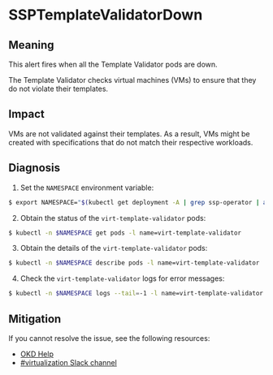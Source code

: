 # SSPTemplateValidatorDown
<!--apinnick, Nov 2022-->

## Meaning

This alert fires when all the Template Validator pods are down.

The Template Validator checks virtual machines (VMs) to ensure that they do not violate their templates.

## Impact

VMs are not validated against their templates. As a result, VMs might be created with specifications that do not match their respective workloads.

## Diagnosis

1. Set the `NAMESPACE` environment variable:
  ```bash
  $ export NAMESPACE="$(kubectl get deployment -A | grep ssp-operator | awk '{print $1}')"
  ```
2. Obtain the status of the `virt-template-validator` pods:
  ```bash
  $ kubectl -n $NAMESPACE get pods -l name=virt-template-validator
  ```
3. Obtain the details of the `virt-template-validator` pods:
  ```bash
  $ kubectl -n $NAMESPACE describe pods -l name=virt-template-validator
  ```
4. Check the  `virt-template-validator` logs for error messages:
  ```bash
  $ kubectl -n $NAMESPACE logs --tail=-1 -l name=virt-template-validator
  ```

## Mitigation

<!--DS: If you cannot resolve the issue, log in to the link:https://access.redhat.com[Customer Portal] and open a support case, attaching the artifacts gathered during the Diagnosis procedure.-->

<!--USstart-->
If you cannot resolve the issue, see the following resources:

- [OKD Help](https://www.okd.io/help/)
- [#virtualization Slack channel](https://kubernetes.slack.com/channels/virtualization)
<!--USend-->
